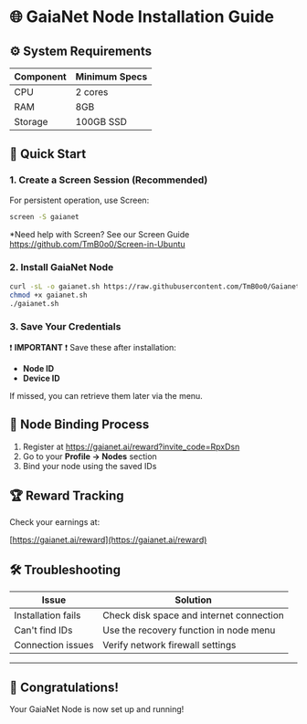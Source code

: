 # 🌐 GaiaNet Node Installation Guide

## ⚙️ System Requirements

| Component | Minimum Specs |
|-----------|---------------|
| CPU       | 2 cores       |
| RAM       | 8GB           |
| Storage   | 100GB SSD     |

## 🚀 Quick Start

### 1. Create a Screen Session (Recommended)
For persistent operation, use Screen:

```bash
screen -S gaianet
```

*Need help with Screen? See our Screen Guide https://github.com/TmB0o0/Screen-in-Ubuntu

### 2. Install GaiaNet Node

```bash
curl -sL -o gaianet.sh https://raw.githubusercontent.com/TmB0o0/Gaianet-Node/main/gaianet
chmod +x gaianet.sh
./gaianet.sh
```

### 3. Save Your Credentials

❗ **IMPORTANT** ❗ Save these after installation:

- **Node ID**
- **Device ID**

If missed, you can retrieve them later via the menu.

## 🔗 Node Binding Process

1. Register at https://gaianet.ai/reward?invite_code=RpxDsn
2. Go to your **Profile → Nodes** section
3. Bind your node using the saved IDs

## 🏆 Reward Tracking

Check your earnings at:

[https://gaianet.ai/reward](https://gaianet.ai/reward)

## 🛠️ Troubleshooting

| Issue                 | Solution                                      |
|----------------------|--------------------------------|
| Installation fails  | Check disk space and internet connection |
| Can't find IDs     | Use the recovery function in node menu |
| Connection issues  | Verify network firewall settings |

---

## 🌟 Congratulations!
Your GaiaNet Node is now set up and running!
